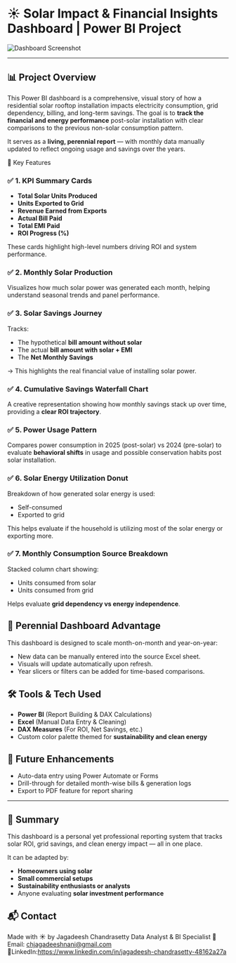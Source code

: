 # ☀️ Solar Impact & Financial Insights Dashboard | Power BI Project

![Dashboard Screenshot](your-image-link-here)

---

## 📊 Project Overview

This Power BI dashboard is a comprehensive, visual story of how a residential solar rooftop installation impacts electricity consumption, grid dependency, billing, and long-term savings. The goal is to **track the financial and energy performance** post-solar installation with clear comparisons to the previous non-solar consumption pattern.

It serves as a **living, perennial report** — with monthly data manually updated to reflect ongoing usage and savings over the years.

🌟 Key Features

### ✅ 1. KPI Summary Cards
- **Total Solar Units Produced**
- **Units Exported to Grid**
- **Revenue Earned from Exports**
- **Actual Bill Paid**
- **Total EMI Paid**
- **ROI Progress (%)**

These cards highlight high-level numbers driving ROI and system performance.

### ✅ 2. Monthly Solar Production
Visualizes how much solar power was generated each month, helping understand seasonal trends and panel performance.

### ✅ 3. Solar Savings Journey
Tracks:
- The hypothetical **bill amount without solar**
- The actual **bill amount with solar + EMI**
- The **Net Monthly Savings**

→ This highlights the real financial value of installing solar power.

### ✅ 4. Cumulative Savings Waterfall Chart
A creative representation showing how monthly savings stack up over time, providing a **clear ROI trajectory**.

### ✅ 5. Power Usage Pattern
Compares power consumption in 2025 (post-solar) vs 2024 (pre-solar) to evaluate **behavioral shifts** in usage and possible conservation habits post solar installation.

### ✅ 6. Solar Energy Utilization Donut
Breakdown of how generated solar energy is used:
- Self-consumed
- Exported to grid

This helps evaluate if the household is utilizing most of the solar energy or exporting more.

### ✅ 7. Monthly Consumption Source Breakdown
Stacked column chart showing:
- Units consumed from solar
- Units consumed from grid

Helps evaluate **grid dependency vs energy independence**.

## 🔁 Perennial Dashboard Advantage

This dashboard is designed to scale month-on-month and year-on-year:
- New data can be manually entered into the source Excel sheet.
- Visuals will update automatically upon refresh.
- Year slicers or filters can be added for time-based comparisons.

## 🛠 Tools & Tech Used

- **Power BI** (Report Building & DAX Calculations)
- **Excel** (Manual Data Entry & Cleaning)
- **DAX Measures** (For ROI, Net Savings, etc.)
- Custom color palette themed for **sustainability and clean energy**

## 📌 Future Enhancements

- Auto-data entry using Power Automate or Forms
- Drill-through for detailed month-wise bills & generation logs
- Export to PDF feature for report sharing
---

## 📣 Summary

This dashboard is a personal yet professional reporting system that tracks solar ROI, grid savings, and clean energy impact — all in one place.

It can be adapted by:
- **Homeowners using solar**
- **Small commercial setups**
- **Sustainability enthusiasts or analysts**
- Anyone evaluating **solar investment performance**

## 📬 Contact

Made with ☀️ by 
Jagadeesh Chandrasetty
Data Analyst & BI Specialist 
📧 Email: chjagadeeshnani@gmail.com
🔗LinkedIn:https://www.linkedin.com/in/jagadeesh-chandrasetty-48162a27a
